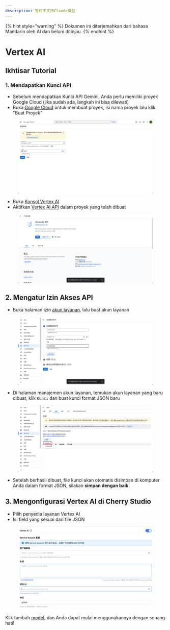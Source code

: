 ```yaml
---
description: 暂时不支持Claude模型
---
```


{% hint style="warning" %}
Dokumen ini diterjemahkan dari bahasa Mandarin oleh AI dan belum ditinjau.
{% endhint %}

# Vertex AI

## Ikhtisar Tutorial

### 1. Mendapatkan Kunci API

* Sebelum mendapatkan Kunci API Gemini, Anda perlu memiliki proyek Google Cloud (jika sudah ada, langkah ini bisa dilewati)
* Buka [Google Cloud](https://console.cloud.google.com/projectcreate) untuk membuat proyek, isi nama proyek lalu klik "Buat Proyek"

<figure><img src="../../.gitbook/assets/image (1).png" alt=""><figcaption></figcaption></figure>

* Buka [Konsol Vertex AI](https://console.cloud.google.com/vertex-ai)
* Aktifkan [Vertex AI API](https://console.cloud.google.com/apis/library/aiplatform.googleapis.com?inv=1\&invt=Ab0iBA) dalam proyek yang telah dibuat

<figure><img src="../../.gitbook/assets/image (78).png" alt=""><figcaption></figcaption></figure>

## 2. Mengatur Izin Akses API

* Buka halaman izin [akun layanan](https://console.cloud.google.com/iam-admin/serviceaccounts), lalu buat akun layanan

<figure><img src="../../.gitbook/assets/image (79).png" alt=""><figcaption></figcaption></figure>

* Di halaman manajemen akun layanan, temukan akun layanan yang baru dibuat, klik `Kunci` dan buat kunci format JSON baru

<figure><img src="../../.gitbook/assets/image (80).png" alt=""><figcaption></figcaption></figure>

* Setelah berhasil dibuat, file kunci akan otomatis disimpan di komputer Anda dalam format JSON, silakan **simpan dengan baik**

## 3. Mengonfigurasi Vertex AI di Cherry Studio

* Pilih penyedia layanan Vertex AI
* Isi field yang sesuai dari file JSON

<figure><img src="../../.gitbook/assets/image (81).png" alt=""><figcaption></figcaption></figure>

Klik tambah [model](https://console.cloud.google.com/vertex-ai/model-garden), dan Anda dapat mulai menggunakannya dengan senang hati!